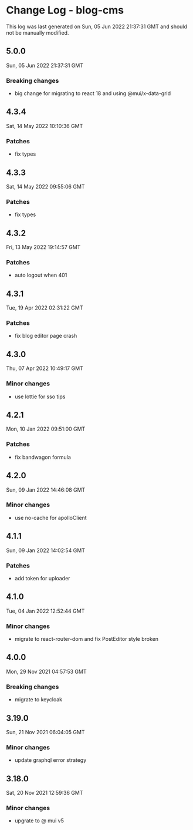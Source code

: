 # Change Log - blog-cms

This log was last generated on Sun, 05 Jun 2022 21:37:31 GMT and should not be manually modified.

## 5.0.0
Sun, 05 Jun 2022 21:37:31 GMT

### Breaking changes

- big change for migrating to react 18 and using @mui/x-data-grid

## 4.3.4
Sat, 14 May 2022 10:10:36 GMT

### Patches

- fix types

## 4.3.3
Sat, 14 May 2022 09:55:06 GMT

### Patches

- fix types

## 4.3.2
Fri, 13 May 2022 19:14:57 GMT

### Patches

- auto logout when 401

## 4.3.1
Tue, 19 Apr 2022 02:31:22 GMT

### Patches

- fix blog editor page crash

## 4.3.0
Thu, 07 Apr 2022 10:49:17 GMT

### Minor changes

- use lottie for sso tips

## 4.2.1
Mon, 10 Jan 2022 09:51:00 GMT

### Patches

- fix bandwagon formula

## 4.2.0
Sun, 09 Jan 2022 14:46:08 GMT

### Minor changes

- use no-cache for apolloClient

## 4.1.1
Sun, 09 Jan 2022 14:02:54 GMT

### Patches

- add token for uploader

## 4.1.0
Tue, 04 Jan 2022 12:52:44 GMT

### Minor changes

- migrate to react-router-dom and fix PostEditor style broken

## 4.0.0
Mon, 29 Nov 2021 04:57:53 GMT

### Breaking changes

- migrate to keycloak

## 3.19.0
Sun, 21 Nov 2021 06:04:05 GMT

### Minor changes

- update graphql error strategy

## 3.18.0
Sat, 20 Nov 2021 12:59:36 GMT

### Minor changes

- upgrate to @ mui v5

